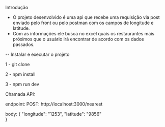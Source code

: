 Introdução

- O projeto desenvolvido é uma api que recebe uma requisição via post enviado pelo front ou pelo postman com os campos de longitude e latitude.
- Com as informações ele busca no excel quais os restaurantes mais próximos que o usuário irá encontrar de acordo com os dados passados.

-- Instalar e executar o projeto

1 - git clone 

2 - npm install

3 - npm run dev

Chamada API: 

endpoint: POST: http://localhost:3000/nearest

body:
{
  "longitude": "1253",
  "latitude": "9856"  
}
